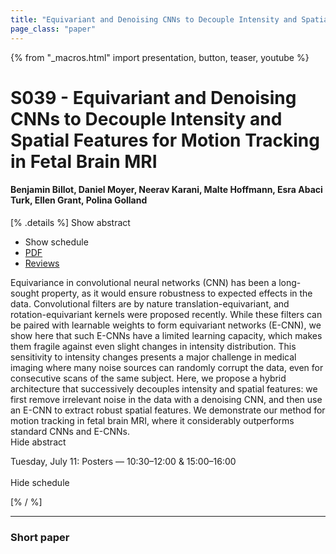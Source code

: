 ```yaml
---
title: "Equivariant and Denoising CNNs to Decouple Intensity and Spatial Features for Motion Tracking in Fetal Brain MRI"
page_class: "paper"
---
```


{% from "_macros.html" import presentation, button, teaser, youtube %}

# S039 - Equivariant and Denoising CNNs to Decouple Intensity and Spatial Features for Motion Tracking in Fetal Brain MRI

#### Benjamin Billot, Daniel Moyer, Neerav Karani, Malte Hoffmann, Esra Abaci Turk, Ellen Grant, Polina Golland

[% .details %]
<a class="toggle_visibility" data-selector=".abstract" data-level="3">Show abstract</a>
- <a class="toggle_visibility" data-selector=".schedule" data-level="3">Show schedule</a>
- <a href="https://openreview.net/pdf?id=C7VKeiHeZT">PDF</a>
- <a href="https://openreview.net/forum?id=C7VKeiHeZT">Reviews</a>

<p>
    <span class="abstract">
        Equivariance in convolutional neural networks (CNN) has been a long-sought property, as it would ensure robustness to expected effects in the data. Convolutional filters are by nature translation-equivariant, and rotation-equivariant kernels were proposed recently. While these filters can be paired with learnable weights to form equivariant networks (E-CNN), we show here that such E-CNNs have a limited learning capacity, which makes them fragile against even slight changes in intensity distribution. This sensitivity to intensity changes presents a major challenge in medical imaging where many noise sources can randomly corrupt the data, even for consecutive scans of the same subject. Here, we propose a hybrid architecture that successively decouples intensity and spatial features: we first remove irrelevant noise in the data with a denoising CNN, and then use an E-CNN to extract robust spatial features. We demonstrate our method for motion tracking in fetal brain MRI, where it considerably outperforms standard CNNs and E-CNNs.
        <br>
        <span class="actions"><a class="toggle_visibility" data-level="2">Hide abstract</a></span>
    </span>
</p>

<p>
    <span class="schedule">
        Tuesday, July 11: Posters — 10:30–12:00 & 15:00–16:00<br>
        <br>
        <span class="actions"><a class="toggle_visibility" data-level="2">Hide schedule</a></span>
    </span>
</p>
[% / %]

---


### Short paper
